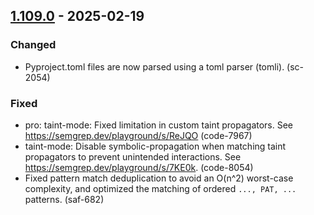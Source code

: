 ## [1.109.0](https://github.com/semgrep/semgrep/releases/tag/v1.109.0) - 2025-02-19


### Changed


- Pyproject.toml files are now parsed using a toml parser (tomli). (sc-2054)


### Fixed


- pro: taint-mode: Fixed limitation in custom taint propagators.
  See https://semgrep.dev/playground/s/ReJQO (code-7967)
- taint-mode: Disable symbolic-propagation when matching taint propagators
  to prevent unintended interactions. See https://semgrep.dev/playground/s/7KE0k. (code-8054)
- Fixed pattern match deduplication to avoid an O(n^2) worst-case complexity, and
  optimized the matching of ordered `..., PAT, ...` patterns. (saf-682)
